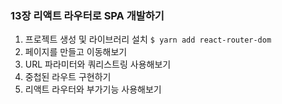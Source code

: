 ### 13장 리액트 라우터로 SPA 개발하기
1. 프로젝트 생성 및 라이브러리 설치
``` $ yarn add react-router-dom ```
2. 페이지를 만들고 이동해보기
3. URL 파라미터와 쿼리스트링 사용해보기
4. 중첩된 라우트 구현하기
5. 리액트 라우터와 부가기능 사용해보기